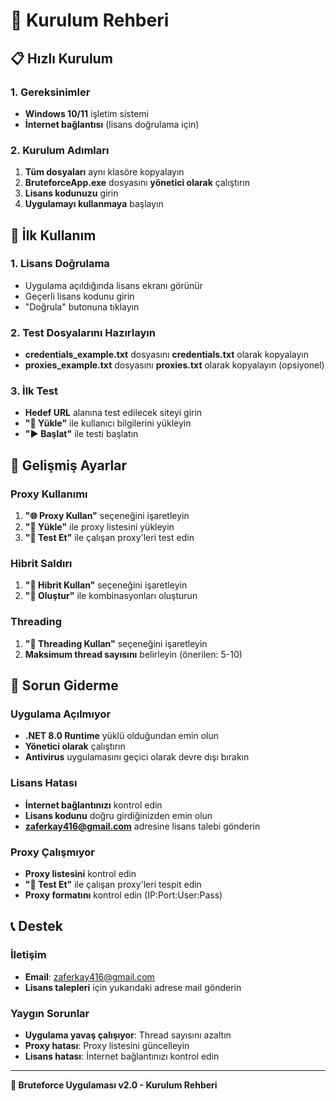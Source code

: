 # 🔧 Kurulum Rehberi

## 📋 Hızlı Kurulum

### 1. Gereksinimler
- **Windows 10/11** işletim sistemi
- **İnternet bağlantısı** (lisans doğrulama için)

### 2. Kurulum Adımları
1. **Tüm dosyaları** aynı klasöre kopyalayın
2. **BruteforceApp.exe** dosyasını **yönetici olarak** çalıştırın
3. **Lisans kodunuzu** girin
4. **Uygulamayı kullanmaya** başlayın

## 🎯 İlk Kullanım

### 1. Lisans Doğrulama
- Uygulama açıldığında lisans ekranı görünür
- Geçerli lisans kodunu girin
- "Doğrula" butonuna tıklayın

### 2. Test Dosyalarını Hazırlayın
- **credentials_example.txt** dosyasını **credentials.txt** olarak kopyalayın
- **proxies_example.txt** dosyasını **proxies.txt** olarak kopyalayın (opsiyonel)

### 3. İlk Test
- **Hedef URL** alanına test edilecek siteyi girin
- **"📁 Yükle"** ile kullanıcı bilgilerini yükleyin
- **"▶️ Başlat"** ile testi başlatın

## 🔧 Gelişmiş Ayarlar

### Proxy Kullanımı
1. **"🌐 Proxy Kullan"** seçeneğini işaretleyin
2. **"📁 Yükle"** ile proxy listesini yükleyin
3. **"🧪 Test Et"** ile çalışan proxy'leri test edin

### Hibrit Saldırı
1. **"🔀 Hibrit Kullan"** seçeneğini işaretleyin
2. **"🔧 Oluştur"** ile kombinasyonları oluşturun

### Threading
1. **"🧵 Threading Kullan"** seçeneğini işaretleyin
2. **Maksimum thread sayısını** belirleyin (önerilen: 5-10)

## 🚨 Sorun Giderme

### Uygulama Açılmıyor
- **.NET 8.0 Runtime** yüklü olduğundan emin olun
- **Yönetici olarak** çalıştırın
- **Antivirus** uygulamasını geçici olarak devre dışı bırakın

### Lisans Hatası
- **İnternet bağlantınızı** kontrol edin
- **Lisans kodunu** doğru girdiğinizden emin olun
- **zaferkay416@gmail.com** adresine lisans talebi gönderin

### Proxy Çalışmıyor
- **Proxy listesini** kontrol edin
- **"🧪 Test Et"** ile çalışan proxy'leri tespit edin
- **Proxy formatını** kontrol edin (IP:Port:User:Pass)

## 📞 Destek

### İletişim
- **Email**: zaferkay416@gmail.com
- **Lisans talepleri** için yukarıdaki adrese mail gönderin

### Yaygın Sorunlar
- **Uygulama yavaş çalışıyor**: Thread sayısını azaltın
- **Proxy hatası**: Proxy listesini güncelleyin
- **Lisans hatası**: İnternet bağlantınızı kontrol edin

---

**🔐 Bruteforce Uygulaması v2.0 - Kurulum Rehberi**
